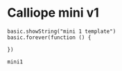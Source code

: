 # Calliope mini v1

```blocks
basic.showString("mini 1 template")
basic.forever(function () {
	
})
```

```package
mini1
```
